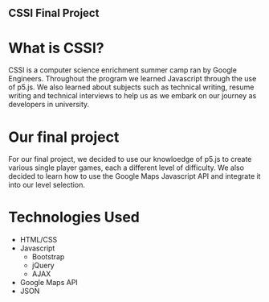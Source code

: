 ## CSSI Final Project

# What is CSSI?
CSSI is a computer science enrichment summer camp ran by Google Engineers. Throughout the program we learned Javascript through the use of p5.js. We also learned about subjects such as technical writing, resume writing and technical interviews to help us as we embark on our journey as developers in university.

# Our final project
For our final project, we decided to use our knowloedge of p5.js to create various single player games, each a different level of difficulty. We also decided to learn how to use the Google Maps Javascript API and integrate it into our level selection. 

# Technologies Used
* HTML/CSS
* Javascript
  * Bootstrap
  * jQuery
  * AJAX
* Google Maps API
* JSON
